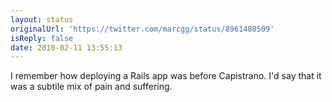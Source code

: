 ```yaml
---
layout: status
originalUrl: 'https://twitter.com/marcgg/status/8961480509'
isReply: false
date: 2010-02-11 13:55:13
---
```


I remember how deploying a Rails app was before Capistrano. I'd say that it was a subtile mix of pain and suffering.

